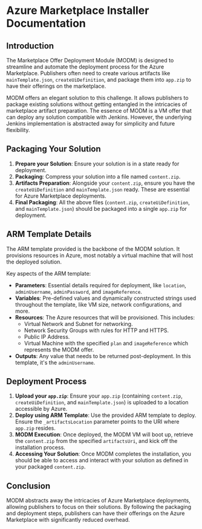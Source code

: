 # Azure Marketplace Installer Documentation

## Introduction

The Marketplace Offer Deployment Module (MODM) is designed to streamline and automate the deployment process for the Azure Marketplace. Publishers often need to create various artifacts like `mainTemplate.json`, `createUiDefinition`, and package them into `app.zip` to have their offerings on the marketplace.

MODM offers an elegant solution to this challenge. It allows publishers to package existing solutions without getting entangled in the intricacies of marketplace artifact preparation. The essence of MODM is a VM offer that can deploy any solution compatible with Jenkins. However, the underlying Jenkins implementation is abstracted away for simplicity and future flexibility.

## Packaging Your Solution

1. **Prepare your Solution**: Ensure your solution is in a state ready for deployment.
2. **Packaging**: Compress your solution into a file named `content.zip`.
3. **Artifacts Preparation**: Alongside your `content.zip`, ensure you have the `createUiDefinition` and `mainTemplate.json` ready. These are essential for Azure Marketplace deployments.
4. **Final Packaging**: All the above files (`content.zip`, `createUiDefinition`, and `mainTemplate.json`) should be packaged into a single `app.zip` for deployment.

## ARM Template Details

The ARM template provided is the backbone of the MODM solution. It provisions resources in Azure, most notably a virtual machine that will host the deployed solution.

Key aspects of the ARM template:

- **Parameters**: Essential details required for deployment, like `location`, `adminUsername`, `adminPassword`, and `imageReference`.
- **Variables**: Pre-defined values and dynamically constructed strings used throughout the template, like VM size, network configurations, and more.
- **Resources**: The Azure resources that will be provisioned. This includes:
  - Virtual Network and Subnet for networking.
  - Network Security Groups with rules for HTTP and HTTPS.
  - Public IP Address.
  - Virtual Machine with the specified `plan` and `imageReference` which represents the MODM offer.
- **Outputs**: Any value that needs to be returned post-deployment. In this template, it's the `adminUsername`.

## Deployment Process

1. **Upload your `app.zip`**: Ensure your `app.zip` (containing `content.zip`, `createUiDefinition`, and `mainTemplate.json`) is uploaded to a location accessible by Azure.
2. **Deploy using ARM Template**: Use the provided ARM template to deploy. Ensure the `_artifactsLocation` parameter points to the URI where `app.zip` resides.
3. **MODM Execution**: Once deployed, the MODM VM will boot up, retrieve the `content.zip` from the specified `artifactsUri`, and kick off the installation process.
4. **Accessing Your Solution**: Once MODM completes the installation, you should be able to access and interact with your solution as defined in your packaged `content.zip`.

## Conclusion

MODM abstracts away the intricacies of Azure Marketplace deployments, allowing publishers to focus on their solutions. By following the packaging and deployment steps, publishers can have their offerings on the Azure Marketplace with significantly reduced overhead.

